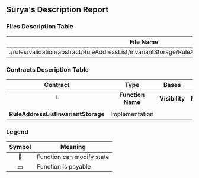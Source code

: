 ## Sūrya's Description Report

### Files Description Table


|  File Name  |  SHA-1 Hash  |
|-------------|--------------|
| ./rules/validation/abstract/RuleAddressList/invariantStorage/RuleAddressListInvariantStorage.sol | 7cbf2581ae0836b91ab89a9daf1f4d6daa64fc7a |


### Contracts Description Table


|  Contract  |         Type        |       Bases      |                  |                 |
|:----------:|:-------------------:|:----------------:|:----------------:|:---------------:|
|     └      |  **Function Name**  |  **Visibility**  |  **Mutability**  |  **Modifiers**  |
||||||
| **RuleAddressListInvariantStorage** | Implementation |  |||


### Legend

|  Symbol  |  Meaning  |
|:--------:|-----------|
|    🛑    | Function can modify state |
|    💵    | Function is payable |
